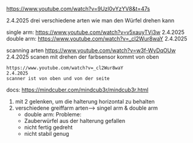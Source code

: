 https://www.youtube.com/watch?v=9Uzl0vYzYV8&t=47s

2.4.2025
drei verschiedene arten wie man den Würfel drehen kann



single arm:
    https://www.youtube.com/watch?v=v5xauyTVj3w
    2.4.2025
double arm:
    https://www.youtube.com/watch?v=_cl2Wur8waY
    2.4.2025


scanning arten
    https://www.youtube.com/watch?v=w3f-WyDqOUw
    2.4.2025
    scanen mit drehen der farbsensor kommt von oben


    https://www.youtube.com/watch?v=_cl2Wur8waY
    2.4.2025
    scanner ist von oben und von der seite
docs:
    https://mindcuber.com/mindcub3r/mindcub3r.html


1. mit 2 gelenken, um die halterung horizontal zu behalten
2. verschiedene greiffarm arten--> singel arm & double arm
    - double arm: 
    Probleme:
    * Zauberwürfel aus der halterung gefallen
    * nicht fertig gedreht
    * nicht stabil genug